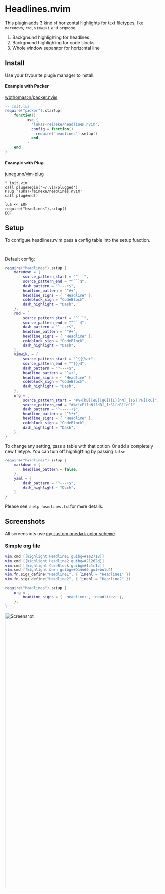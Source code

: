 # Headlines.nvim

This plugin adds 3 kind of horizontal highlights for text filetypes, like
`markdown`, `rmd`, `vimwiki` and `orgmode`.

1. Background highlighting for headlines
2. Background highlighting for code blocks
3. Whole window separator for horizontal line

## Install

Use your favourite plugin manager to install.

#### Example with Packer

[wbthomason/packer.nvim](https://github.com/wbthomason/packer.nvim)

```lua
-- init.lua
require("packer").startup(
    function()
          use {
            'lukas-reineke/headlines.nvim',
            config = function()
              require('headlines').setup()
            end,
          }
    end
)
```

#### Example with Plug

[junegunn/vim-plug](https://github.com/junegunn/vim-plug)

```vim
" init.vim
call plug#begin('~/.vim/plugged')
Plug 'lukas-reineke/headlines.nvim'
call plug#end()

lua << EOF
require("headlines").setup()
EOF
```

## Setup

To configure headlines.nvim pass a config table into the setup function.

<br>

Default config:

````lua
require("headlines").setup {
    markdown = {
        source_pattern_start = "^```",
        source_pattern_end = "^```$",
        dash_pattern = "^---+$",
        headline_pattern = "^#+",
        headline_signs = { "Headline" },
        codeblock_sign = "CodeBlock",
        dash_highlight = "Dash",
    },
    rmd = {
        source_pattern_start = "^```",
        source_pattern_end = "^```$",
        dash_pattern = "^---+$",
        headline_pattern = "^#+",
        headline_signs = { "Headline" },
        codeblock_sign = "CodeBlock",
        dash_highlight = "Dash",
    },
    vimwiki = {
        source_pattern_start = "^{{{%a+",
        source_pattern_end = "^}}}$",
        dash_pattern = "^---+$",
        headline_pattern = "^=+",
        headline_signs = { "Headline" },
        codeblock_sign = "CodeBlock",
        dash_highlight = "Dash",
    },
    org = {
        source_pattern_start = "#%+[bB][eE][gG][iI][nN]_[sS][rR][cC]",
        source_pattern_end = "#%+[eE][nN][dD]_[sS][rR][cC]",
        dash_pattern = "^-----+$",
        headline_pattern = "^%*+",
        headline_signs = { "Headline" },
        codeblock_sign = "CodeBlock",
        dash_highlight = "Dash",
    },
}
````

To change any setting, pass a table with that option. Or add a completely new filetype.
You can turn off highlighting by passing `false`

```lua
require("headlines").setup {
    markdown = {
        headline_pattern = false,
    },
    yaml = {
        dash_pattern = "^---+$",
        dash_highlight = "Dash",
    }
}
```

Please see `:help headlines.txt`for more details.

## Screenshots

All screenshots use [my custom onedark color scheme](https://github.com/lukas-reineke/onedark.nvim).

### Simple org file

```lua
vim.cmd [[highlight Headline1 guibg=#1e2718]]
vim.cmd [[highlight Headline2 guibg=#21262d]]
vim.cmd [[highlight CodeBlock guibg=#1c1c1c]]
vim.cmd [[highlight Dash guibg=#D19A66 gui=bold]]
vim.fn.sign_define("Headline1", { linehl = "Headline1" })
vim.fn.sign_define("Headline2", { linehl = "Headline2" })

require("headlines").setup {
    org = {
        headline_signs = { "Headline1", "Headline2" },
    },
}
```

<img width="900" src="https://i.imgur.com/0tLcXDv.jpg" alt="Screenshot" />
